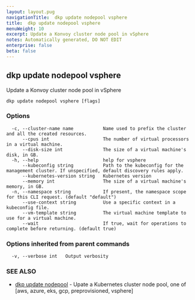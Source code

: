 ```yaml
---
layout: layout.pug
navigationTitle:  dkp update nodepool vsphere
title:  dkp update nodepool vsphere
menuWeight: 10
excerpt: Update a Konvoy cluster node pool in vSphere
notes: Automatically generated, DO NOT EDIT
enterprise: false
beta: false
---
```

<!-- vale off -->
<!-- markdownlint-disable -->

## dkp update nodepool vsphere

Update a Konvoy cluster node pool in vSphere

```
dkp update nodepool vsphere [flags]
```

### Options

```
  -c, --cluster-name name           Name used to prefix the cluster and all the created resources.
      --cpus int                    The number of virtual processors in a virtual machine.
      --disk-size int               The size of a virtual machine's disk, in GB.
  -h, --help                        help for vsphere
      --kubeconfig string           Path to the kubeconfig for the management cluster. If unspecified, default discovery rules apply.
      --kubernetes-version string   Kubernetes version
      --memory int                  The size of a virtual machine's memory, in GB.
  -n, --namespace string            If present, the namespace scope for this CLI request. (default "default")
      --use-context string          Use a specific context in a kubeconfig file.
      --vm-template string          The virtual machine template to use for a virtual machine.
      --wait                        If true, wait for operations to complete before returning. (default true)
```

### Options inherited from parent commands

```
  -v, --verbose int   Output verbosity
```

### SEE ALSO

* [dkp update nodepool](/dkp/kommander/2.3/cli/dkp/update/nodepool/)	 - Upate a Kubernetes cluster node pool, one of [aws, azure, eks, gcp, preprovisioned, vsphere]

